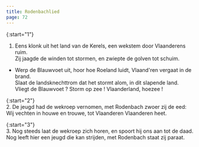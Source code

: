 ```yaml
---
title: Rodenbachlied
page: 72
---  
```


{:start="1"}  
1. Eens klonk uit het land van de Kerels, een wekstem door Vlaanderens ruim.  
Zij jaagde de winden tot stormen, en zwiepte de golven tot schuim.  


- Werp de Blauwvoet uit, hoor hoe Roeland luidt, Vlaand'ren vergaat in de brand.  
Slaat de landsknechttrom dat het stormt alom, in dit slapende land.  
Vliegt de Blauwvoet ? Storm op zee ! Vlaanderland, hoezee !  


{:start="2"}  
2. De jeugd had de wekroep vernomen, met Rodenbach zwoer zij de eed:  
Wij vechten in houwe en trouwe, tot Vlaanderen Vlaanderen heet.  


{:start="3"}  
3. Nog steeds laat de wekroep zich horen, en spoort hij ons aan tot de daad.  
Nog leeft hier een jeugd die kan strijden, met Rodenbach staat zij paraat.  